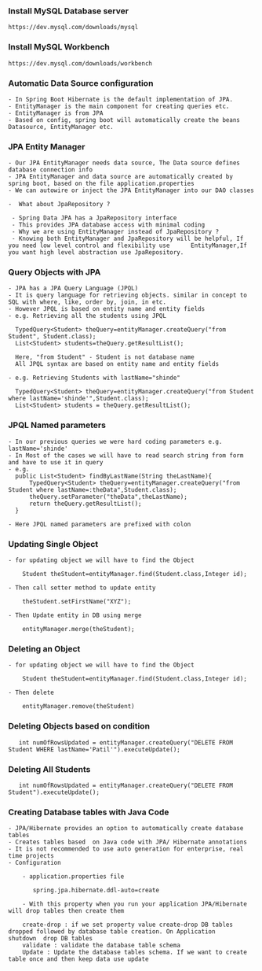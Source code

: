 ### Install MySQL Database server
	https://dev.mysql.com/downloads/mysql

### Install MySQL Workbench
	https://dev.mysql.com/downloads/workbench

### Automatic Data Source configuration
	- In Spring Boot Hibernate is the default implementation of JPA.
	- EntityManager is the main component for creating queries etc.
	- EntityManager is from JPA
	- Based on config, spring boot will automatically create the beans Datasource, EntityManager etc.

### JPA Entity Manager
	- Our JPA EntityManager needs data source, The Data source defines database connection info
	- JPA EntityManager and data source are automatically created by spring boot, based on the file application.properties
	- We can autowire or inject the JPA EntityManager into our DAO classes
	
	-  What about JpaRepository ?
	
	 - Spring Data JPA has a JpaRepository interface
	 - This provides JPA database access with minimal coding
	 - Why we are using EntityManager instead of JpaRepository ?
	 - Knowing both EntityManager and JpaRepository will be helpful, If you need low level control and flexibility use 		EntityManager,If you want high level abstraction use JpaRepository.
	 
### Query Objects with JPA

	- JPA has a JPA Query Language (JPQL)
	- It is query language for retrieving objects. similar in concept to SQL with where, like, order by, join, in etc.
	- However JPQL is based on entity name and entity fields
	- e.g. Retrieving all the students using JPQL
	
	  TypedQuery<Student> theQuery=entityManager.createQuery("from Student", Student.class);
	  List<Student> students=theQuery.getResultList();
	  
	  Here, "from Student" - Student is not database name
	  All JPQL syntax are based on entity name and entity fields
	  
	- e.g. Retrieving Students with lastName="shinde"
	
	  TypedQuery<Student> theQuery=entityManager.createQuery("from Student where lastName='shinde'",Student.class);
	  List<Student> students = theQuery.getResultList();
	  
### JPQL Named parameters

	- In our previous queries we were hard coding parameters e.g. lastName='shinde'
	- In Most of the cases we will have to read search string from form and have to use it in query
	- e.g. 
	  public List<Student> findByLastName(String theLastName){
		  TypedQuery<Student> theQuery=entityManager.createQuery("from Student where lastName=:theData",Student.class);
		  theQuery.setParameter("theData",theLastName);
		  return theQuery.getResultList();
	  }
	  
	- Here JPQL named parameters are prefixed with colon

### Updating Single Object

	- for updating object we will have to find the Object
	
		Student theStudent=entityManager.find(Student.class,Integer id);
		
	- Then call setter method to update entity
	
		theStudent.setFirstName("XYZ");
		
	- Then Update entity in DB using merge
	
		entityManager.merge(theStudent);
		

### Deleting an Object

	- for updating object we will have to find the Object
	
		Student theStudent=entityManager.find(Student.class,Integer id);
		
	- Then delete
		
		entityManager.remove(theStudent)
		
### Deleting Objects based on condition

	   int numOfRowsUpdated = entityManager.createQuery("DELETE FROM Student WHERE lastName='Patil'").executeUpdate();
	   
### Deleting All Students

	   int numOfRowsUpdated = entityManager.createQuery("DELETE FROM Student").executeUpdate();
	   
### Creating Database tables with Java Code

	- JPA/Hibernate provides an option to automatically create database tables
	- Creates tables based  on Java code with JPA/ Hibernate annotations
	- It is not recommended to use auto generation for enterprise, real time projects
	- Configuration
	
		- application.properties file
		
		   spring.jpa.hibernate.ddl-auto=create
		
		- With this property when you run your application JPA/Hibernate will drop tables then create them
		
		create-drop : if we set property value create-drop DB tables dropped followed by database table creation. On Application 						 						 shutdown  drop DB tables
		validate : validate the database table schema
		Update : Update the database tables schema. If we want to create table once and then keep data use update
		
		
	